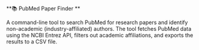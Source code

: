 **📚 PubMed Paper Finder
**

A command-line tool to search PubMed for research papers and identify non-academic (industry-affiliated) authors.
The tool fetches PubMed data using the NCBI Entrez API, filters out academic affiliations, and exports the results to a CSV file.
